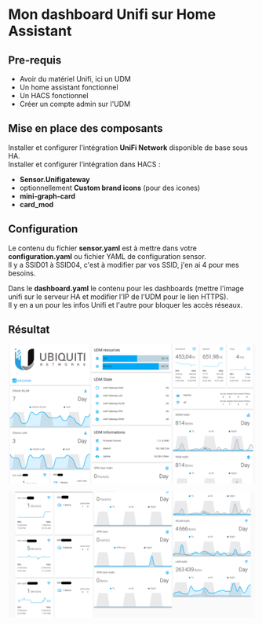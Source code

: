 # Mon dashboard Unifi sur Home Assistant

## Pre-requis

- Avoir du matériel Unifi, ici un UDM
- Un home assistant fonctionnel
- Un HACS fonctionnel
- Créer un compte admin sur l'UDM 

## Mise en place des composants

Installer et configurer l'intégration **UniFi Network** disponible de base sous HA.  
Installer et configurer l'intégration dans HACS :  

  - **Sensor.Unifigateway** 
  - optionnellement **Custom brand icons** (pour des icones)
  - **mini-graph-card**
  - **card_mod**


## Configuration

Le contenu du fichier **sensor.yaml** est à mettre dans votre **configuration.yaml** ou fichier YAML de configuration sensor.  
Il y a SSID01 à SSID04, c'est à modifier par vos SSID, j'en ai 4 pour mes besoins.  
  
    
Dans le **dashboard.yaml** le contenu pour les dashboards (mettre l'image unifi sur le serveur HA et modifier l'IP de l'UDM pour le lien HTTPS).  
Il y en a un pour les infos Unifi et l'autre pour bloquer les accès réseaux.  



## Résultat
![Image1](./screenshots/01.png)



![Image2](./screenshots/02.png)
